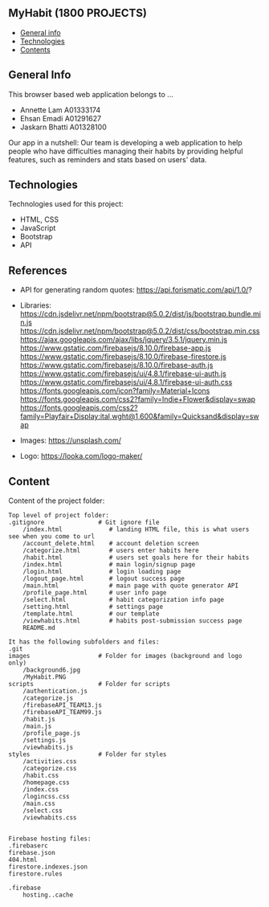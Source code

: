 ## MyHabit (1800 PROJECTS)

* [General info](#general-info)
* [Technologies](#technologies)
* [Contents](#content)

## General Info

This browser based web application belongs to ...

* Annette Lam A01333174
* Ehsan Emadi A01291627
* Jaskarn Bhatti A01328100

Our app in a nutshell: Our team is developing a web application to help people who have difficulties managing their habits by providing helpful features, such as reminders and stats based on users' data.
 
## Technologies

Technologies used for this project:

* HTML, CSS
* JavaScript
* Bootstrap
* API

## References 
* API for generating random quotes: 
https://api.forismatic.com/api/1.0/?

* Libraries:
https://cdn.jsdelivr.net/npm/bootstrap@5.0.2/dist/js/bootstrap.bundle.min.js
https://cdn.jsdelivr.net/npm/bootstrap@5.0.2/dist/css/bootstrap.min.css
https://ajax.googleapis.com/ajax/libs/jquery/3.5.1/jquery.min.js
https://www.gstatic.com/firebasejs/8.10.0/firebase-app.js
https://www.gstatic.com/firebasejs/8.10.0/firebase-firestore.js
https://www.gstatic.com/firebasejs/8.10.0/firebase-auth.js
https://www.gstatic.com/firebasejs/ui/4.8.1/firebase-ui-auth.js
https://www.gstatic.com/firebasejs/ui/4.8.1/firebase-ui-auth.css
https://fonts.googleapis.com/icon?family=Material+Icons
https://fonts.googleapis.com/css2?family=Indie+Flower&display=swap
https://fonts.googleapis.com/css2?family=Playfair+Display:ital,wght@1,600&family=Quicksand&display=swap

* Images:
https://unsplash.com/

* Logo:
https://looka.com/logo-maker/

 
## Content

Content of the project folder:

```
Top level of project folder: 
.gitignore               # Git ignore file
    /index.html             # landing HTML file, this is what users see when you come to url
    /account_delete.html    # account deletion screen
    /categorize.html        # users enter habits here
    /habit.html             # users set goals here for their habits
    /index.html             # main login/signup page
    /login.html             # login loading page
    /logout_page.html       # logout success page
    /main.html              # main page with quote generator API
    /profile_page.html      # user info page 
    /select.html            # habit categorization info page
    /setting.html           # settings page
    /template.html          # our template
    /viewhabits.html        # habits post-submission success page
    README.md

It has the following subfolders and files:
.git                     
images                   # Folder for images (background and logo only)
    /background6.jpg                
    /MyHabit.PNG                
scripts                  # Folder for scripts
    /authentication.js                
    /categorize.js                
    /firebaseAPI_TEAM13.js                
    /firebaseAPI_TEAM99.js                
    /habit.js                
    /main.js                
    /profile_page.js                
    /settings.js                
    /viewhabits.js                
styles                   # Folder for styles
    /activities.css                
    /categorize.css                
    /habit.css                
    /homepage.css                
    /index.css                
    /logincss.css                
    /main.css                
    /select.css                
    /viewhabits.css 
                       

Firebase hosting files: 
.firebaserc
firebase.json
404.html
firestore.indexes.json
firestore.rules

.firebase
    hosting..cache

```


